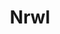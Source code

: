 ---
blog: https://blog.nrwl.io/
codehost: https://github.com/https://github.com/nrwl
facebook: https://facebook.com/nrwlio
instagram: https://instagram.com/nrwl_io
linkedin: https://linkedin.com/company/17916949
logohandle: nrwlio
sort: nrwl
title: Nrwl
twitter: https://x.com/nrwl_io
website: https://nrwl.io/
youtube: https://youtube.com/channel/UCF8luR7ORJTCwSNA9yZksCw
---